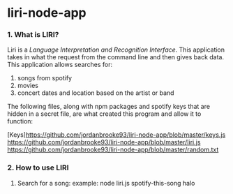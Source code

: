 # liri-node-app

### **1. What is LIRI?**

Liri is a *Language Interpretation and Recognition Interface*. This application takes in what the request from the command line and then gives back data. This application allows searches for:

1. songs from spotify
2. movies 
3. concert dates and location based on the artist or band

The following files, along with npm packages and spotify keys that are hidden in a secret file, are what created this program and allow it to function:

[Keys]https://github.com/jordanbrooke93/liri-node-app/blob/master/keys.js
https://github.com/jordanbrooke93/liri-node-app/blob/master/liri.js
https://github.com/jordanbrooke93/liri-node-app/blob/master/random.txt

### **2. How to use LIRI**

1. Search for a song:
   example: node liri.js spotify-this-song halo



